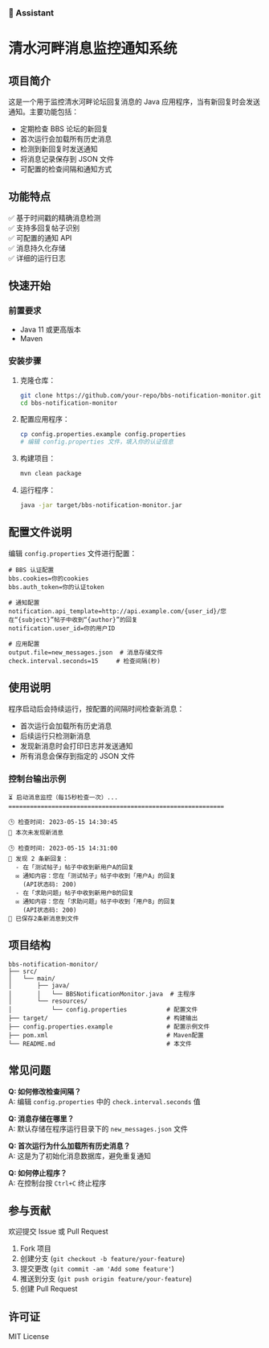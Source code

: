 ### 🤖 Assistant



# 清水河畔消息监控通知系统

## 项目简介

这是一个用于监控清水河畔论坛回复消息的 Java 应用程序，当有新回复时会发送通知。主要功能包括：

- 定期检查 BBS 论坛的新回复
- 首次运行会加载所有历史消息
- 检测到新回复时发送通知
- 将消息记录保存到 JSON 文件
- 可配置的检查间隔和通知方式

## 功能特点

✅ 基于时间戳的精确消息检测  
✅ 支持多回复帖子识别  
✅ 可配置的通知 API  
✅ 消息持久化存储  
✅ 详细的运行日志  

## 快速开始

### 前置要求

- Java 11 或更高版本
- Maven

### 安装步骤

1. 克隆仓库：
   ```bash
   git clone https://github.com/your-repo/bbs-notification-monitor.git
   cd bbs-notification-monitor
   ```

2. 配置应用程序：
   ```bash
   cp config.properties.example config.properties
   # 编辑 config.properties 文件，填入你的认证信息
   ```

3. 构建项目：
   ```bash
   mvn clean package
   ```

4. 运行程序：
   ```bash
   java -jar target/bbs-notification-monitor.jar
   ```

## 配置文件说明

编辑 `config.properties` 文件进行配置：

```properties
# BBS 认证配置
bbs.cookies=你的cookies
bbs.auth_token=你的认证token

# 通知配置
notification.api_template=http://api.example.com/{user_id}/您在“{subject}”帖子中收到“{author}”的回复
notification.user_id=你的用户ID

# 应用配置
output.file=new_messages.json  # 消息存储文件
check.interval.seconds=15     # 检查间隔(秒)
```

## 使用说明

程序启动后会持续运行，按配置的间隔时间检查新消息：

- 首次运行会加载所有历史消息
- 后续运行只检测新消息
- 发现新消息时会打印日志并发送通知
- 所有消息会保存到指定的 JSON 文件

### 控制台输出示例

```
⏳ 启动消息监控（每15秒检查一次）...
============================================================

🕒 检查时间: 2023-05-15 14:30:45
🔄 本次未发现新消息

🕒 检查时间: 2023-05-15 14:31:00
📨 发现 2 条新回复：
  - 在「测试帖子」帖子中收到新用户A的回复
  ✉️ 通知内容：您在「测试帖子」帖子中收到「用户A」的回复
    (API状态码: 200)
  - 在「求助问题」帖子中收到新用户B的回复
  ✉️ 通知内容：您在「求助问题」帖子中收到「用户B」的回复
    (API状态码: 200)
💾 已保存2条新消息到文件
```

## 项目结构

```
bbs-notification-monitor/
├── src/
│   └── main/
│       ├── java/
│       │   └── BBSNotificationMonitor.java  # 主程序
│       └── resources/
│           └── config.properties           # 配置文件
├── target/                                 # 构建输出
├── config.properties.example               # 配置示例文件
├── pom.xml                                 # Maven配置
└── README.md                               # 本文件
```

## 常见问题

**Q: 如何修改检查间隔？**  
A: 编辑 `config.properties` 中的 `check.interval.seconds` 值

**Q: 消息存储在哪里？**  
A: 默认存储在程序运行目录下的 `new_messages.json` 文件

**Q: 首次运行为什么加载所有历史消息？**  
A: 这是为了初始化消息数据库，避免重复通知

**Q: 如何停止程序？**  
A: 在控制台按 `Ctrl+C` 终止程序

## 参与贡献

欢迎提交 Issue 或 Pull Request

1. Fork 项目
2. 创建分支 (`git checkout -b feature/your-feature`)
3. 提交更改 (`git commit -am 'Add some feature'`)
4. 推送到分支 (`git push origin feature/your-feature`)
5. 创建 Pull Request

## 许可证

MIT License

